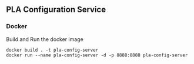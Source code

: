 ## PLA Configuration Service

### Docker

Build and Run the docker image

``` 
docker build . -t pla-config-server
docker run --name pla-config-server -d -p 8888:8888 pla-config-server
```